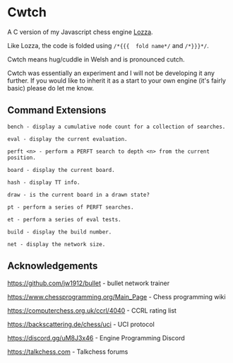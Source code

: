 # Cwtch
A C version of my Javascript chess engine [Lozza](https://github.com/op12no2/lozza).

Like Lozza, the code is folded using ```/*{{{  fold name*/``` and ```/*}}}*/```.

Cwtch means hug/cuddle in Welsh and is pronounced cutch.

Cwtch was essentially an experiment and I will not be developing it any further. If you would like to inherit it as a start to your own engine (it's fairly basic) please do let me know.

## Command Extensions

```
bench - display a cumulative node count for a collection of searches.

eval - display the current evaluation.

perft <n> - perform a PERFT search to depth <n> from the current position.

board - display the current board.

hash - display TT info.

draw - is the current board in a drawn state?

pt - perform a series of PERFT searches.

et - perform a series of eval tests.

build - display the build number.

net - display the network size.
```

## Acknowledgements

https://github.com/jw1912/bullet - bullet network trainer

https://www.chessprogramming.org/Main_Page - Chess programming wiki

https://computerchess.org.uk/ccrl/4040 - CCRL rating list

https://backscattering.de/chess/uci - UCI protocol

https://discord.gg/uM8J3x46 - Engine Programming Discord

https://talkchess.com - Talkchess forums
